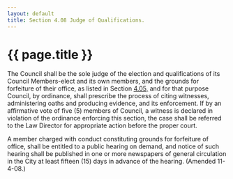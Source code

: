 ```yaml
---
layout: default 
title: Section 4.08 Judge of Qualifications.
---
```


{{ page.title }}
================

The Council shall be the sole judge of the election and qualifications
of its Council Members-elect and its own members, and the grounds for
forfeiture of their office, as listed in Section [4.05,](1353af4e.html)
and for that purpose Council, by ordinance, shall prescribe the process
of citing witnesses, administering oaths and producing evidence, and its
enforcement. If by an affirmative vote of five (5) members of Council, a
witness is declared in violation of the ordinance enforcing this
section, the case shall be referred to the Law Director for appropriate
action before the proper court.

A member charged with conduct constituting grounds for forfeiture of
office, shall be entitled to a public hearing on demand, and notice of
such hearing shall be published in one or more newspapers of general
circulation in the City at least fifteen (15) days in advance of the
hearing. (Amended 11-4-08.)
